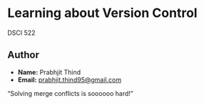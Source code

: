 # Learning about Version Control
DSCI 522

## Author

- **Name:** Prabhjit Thind
- **Email:** prabhjit.thind95@gmail.com

“Solving merge conflicts is soooooo hard!”
